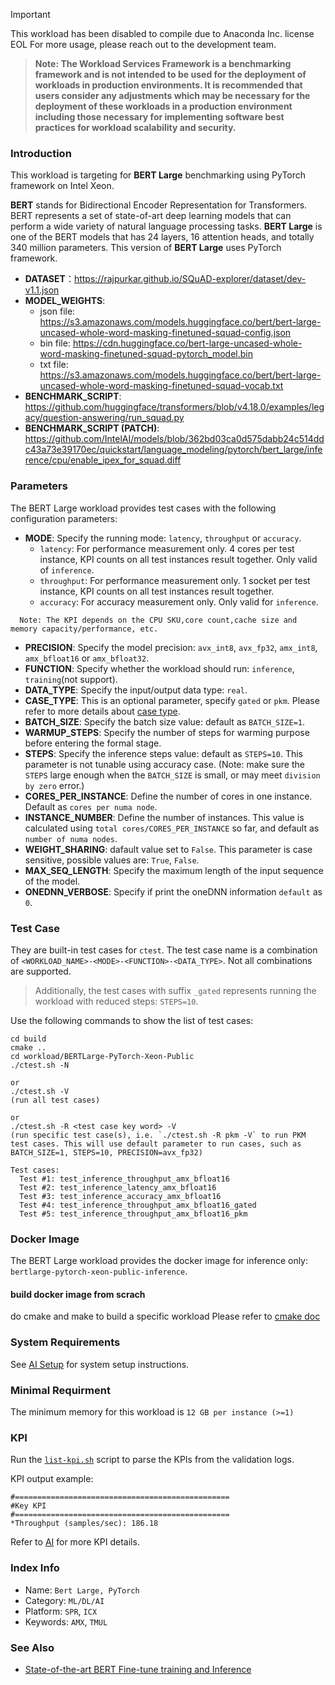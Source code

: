 > [!IMPORTANT]  
> This workload has been disabled to compile due to Anaconda Inc. license EOL
> For more usage, please reach out to the development team.

>
> **Note: The Workload Services Framework is a benchmarking framework and is not intended to be used for the deployment of workloads in production environments. It is recommended that users consider any adjustments which may be necessary for the deployment of these workloads in a production environment including those necessary for implementing software best practices for workload scalability and security.**
>

### Introduction

This workload is targeting for **BERT Large** benchmarking using PyTorch framework on Intel Xeon.

**BERT** stands for Bidirectional Encoder Representation for Transformers. BERT represents a set of state-of-art deep learning models that can perform a wide variety of natural language processing tasks. **BERT Large** is one of the BERT models that has 24 layers, 16 attention heads, and totally 340 million parameters. This version of **BERT Large** uses PyTorch framework.

- **DATASET**：https://rajpurkar.github.io/SQuAD-explorer/dataset/dev-v1.1.json
- **MODEL_WEIGHTS**:
  * json file: https://s3.amazonaws.com/models.huggingface.co/bert/bert-large-uncased-whole-word-masking-finetuned-squad-config.json
  * bin file: https://cdn.huggingface.co/bert-large-uncased-whole-word-masking-finetuned-squad-pytorch_model.bin
  * txt file: https://s3.amazonaws.com/models.huggingface.co/bert/bert-large-uncased-whole-word-masking-finetuned-squad-vocab.txt
- **BENCHMARK_SCRIPT**: https://github.com/huggingface/transformers/blob/v4.18.0/examples/legacy/question-answering/run_squad.py
- **BENCHMARK_SCRIPT (PATCH)**: https://github.com/IntelAI/models/blob/362bd03ca0d575dabb24c514ddc43a73e39170ec/quickstart/language_modeling/pytorch/bert_large/inference/cpu/enable_ipex_for_squad.diff


### Parameters

The BERT Large workload provides test cases with the following configuration parameters:
- **MODE**: Specify the running mode: `latency`, `throughput` or `accuracy`.  
  * `latency`: For performance measurement only. 4 cores per test instance, KPI counts on all test instances result together. Only valid of `inference`.
  * `throughput`: For performance measurement only. 1 socket per test instance, KPI counts on all test instances result together.
  * `accuracy`: For accuracy measurement only. Only valid for `inference`.
```
  Note: The KPI depends on the CPU SKU,core count,cache size and memory capacity/performance, etc.
```
- **PRECISION**: Specify the model precision: `avx_int8`, `avx_fp32`, `amx_int8`, `amx_bfloat16` or `amx_bfloat32`.
- **FUNCTION**: Specify whether the workload should run: `inference`, `training`(not support).
- **DATA_TYPE**: Specify the input/output data type: `real`. 
- **CASE_TYPE**: This is an optional parameter, specify `gated` or `pkm`.  Please refer to more details about [case type](../../doc/user-guide/executing-workload/testcase.md).
- **BATCH_SIZE**: Specify the batch size value: default as `BATCH_SIZE=1`.
- **WARMUP_STEPS**: Specify the number of steps for warming purpose before entering the formal stage.
- **STEPS**: Specify the inference steps value: default as `STEPS=10`. This parameter is not tunable using accuracy case. (Note: make sure the `STEPS` large enough when the `BATCH_SIZE` is small, or may meet `division by zero` error.)
- **CORES_PER_INSTANCE**: Define the number of cores in one instance. Default as `cores per numa node`.
- **INSTANCE_NUMBER**: Define the number of instances. This value is calculated using `total cores/CORES_PER_INSTANCE` so far, and default as `number of numa nodes`.
- **WEIGHT_SHARING**: dafault value set to `False`. This parameter is case sensitive, possible values are: `True`, `False`.
- **MAX_SEQ_LENGTH**: Specify the maximum length of the input sequence of the model.
- **ONEDNN_VERBOSE**: Specify if print the oneDNN information `default` as `0`.

### Test Case

They are built-in test cases for `ctest`. The test case name is a combination of `<WORKLOAD_NAME>-<MODE>-<FUNCTION>-<DATA_TYPE>`. Not all combinations are supported.

> Additionally, the test cases with suffix `_gated` represents running the workload with reduced steps: `STEPS=10`.  

Use the following commands to show the list of test cases:  
```
cd build
cmake ..
cd workload/BERTLarge-PyTorch-Xeon-Public
./ctest.sh -N

or 
./ctest.sh -V 
(run all test cases)

or
./ctest.sh -R <test case key word> -V 
(run specific test case(s), i.e. `./ctest.sh -R pkm -V` to run PKM test cases. This will use default parameter to run cases, such as BATCH_SIZE=1, STEPS=10, PRECISION=avx_fp32)

Test cases:
  Test #1: test_inference_throughput_amx_bfloat16
  Test #2: test_inference_latency_amx_bfloat16
  Test #3: test_inference_accuracy_amx_bfloat16
  Test #4: test_inference_throughput_amx_bfloat16_gated
  Test #5: test_inference_throughput_amx_bfloat16_pkm
```

### Docker Image

The BERT Large workload provides the docker image for inference only: `bertlarge-pytorch-xeon-public-inference`. 

#### build docker image from scrach
do cmake and make to build a specific workload
Please refer to [cmake doc](../../doc/user-guide/executing-workload/cmake.md)

### System Requirements

See [AI Setup](../../doc/user-guide/preparing-infrastructure/setup-ai.md) for system setup instructions.

 

### Minimal Requirment

The minimum memory for this workload is `12 GB per instance (>=1)`

### KPI

Run the [`list-kpi.sh`](../../doc/user-guide/executing-workload/ctest.md#list-kpish) script to parse the KPIs from the validation logs.

KPI output example:
```
#================================================
#Key KPI
#================================================
*Throughput (samples/sec): 186.18
```
Refer to [AI](../../doc/user-guide/preparing-infrastructure/setup-ai.md) for more KPI details.

### Index Info
- Name: `Bert Large, PyTorch`  
- Category: `ML/DL/AI`  
- Platform: `SPR`, `ICX`
- Keywords: `AMX`, `TMUL`  

### See Also
- [State-of-the-art BERT Fine-tune training and Inference](https://intel.github.io/stacks/dlrs/bert-performance.html)
